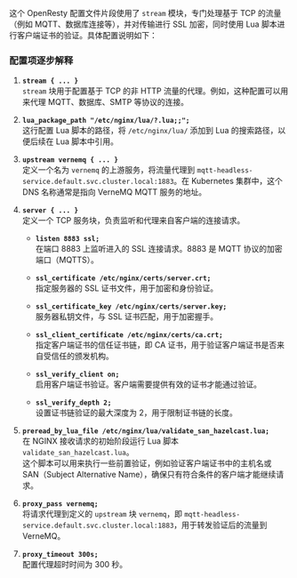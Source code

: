 这个 OpenResty 配置文件片段使用了 `stream` 模块，专门处理基于 TCP 的流量（例如 MQTT、数据库连接等），并对传输进行 SSL 加密，同时使用 Lua 脚本进行客户端证书的验证。具体配置说明如下：

### 配置项逐步解释

1. **`stream { ... }`**  
   `stream` 块用于配置基于 TCP 的非 HTTP 流量的代理。例如，这种配置可以用来代理 MQTT、数据库、SMTP 等协议的连接。

2. **`lua_package_path "/etc/nginx/lua/?.lua;;";`**  
   这行配置 Lua 脚本的路径，将 `/etc/nginx/lua/` 添加到 Lua 的搜索路径，以便后续在 Lua 脚本中引用。

3. **`upstream vernemq { ... }`**  
   定义一个名为 `vernemq` 的上游服务，将流量代理到 `mqtt-headless-service.default.svc.cluster.local:1883`。在 Kubernetes 集群中，这个 DNS 名称通常是指向 VerneMQ MQTT 服务的地址。

4. **`server { ... }`**  
   定义一个 TCP 服务块，负责监听和代理来自客户端的连接请求。

   - **`listen 8883 ssl;`**  
     在端口 8883 上监听进入的 SSL 连接请求。8883 是 MQTT 协议的加密端口（MQTTS）。

   - **`ssl_certificate /etc/nginx/certs/server.crt;`**  
     指定服务器的 SSL 证书文件，用于加密和身份验证。

   - **`ssl_certificate_key /etc/nginx/certs/server.key;`**  
     服务器私钥文件，与 SSL 证书匹配，用于加密握手。

   - **`ssl_client_certificate /etc/nginx/certs/ca.crt;`**  
     指定客户端证书的信任证书链，即 CA 证书，用于验证客户端证书是否来自受信任的颁发机构。

   - **`ssl_verify_client on;`**  
     启用客户端证书验证。客户端需要提供有效的证书才能通过验证。

   - **`ssl_verify_depth 2;`**  
     设置证书链验证的最大深度为 2，用于限制证书链的长度。

5. **`preread_by_lua_file /etc/nginx/lua/validate_san_hazelcast.lua;`**  
   在 NGINX 接收请求的初始阶段运行 Lua 脚本 `validate_san_hazelcast.lua`。  
   这个脚本可以用来执行一些前置验证，例如验证客户端证书中的主机名或 SAN（Subject Alternative Name），确保只有符合条件的客户端才能继续请求。

6. **`proxy_pass vernemq;`**  
   将请求代理到定义的 `upstream` 块 `vernemq`，即 `mqtt-headless-service.default.svc.cluster.local:1883`，用于转发验证后的流量到 VerneMQ。

7. **`proxy_timeout 300s;`**  
   配置代理超时时间为 300 秒。